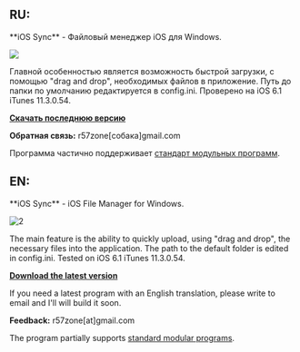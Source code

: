 <h2>RU:</h2>
**iOS Sync** - Файловый менеджер iOS для Windows. 

![](https://cloud.githubusercontent.com/assets/9499881/18104172/dc25205e-6f0a-11e6-8c57-f26516f9a1a7.png)

Главной особенностью является возможность быстрой загрузки, с помощью "drag and drop", необходимых файлов в приложение.
Путь до папки по умолчанию редактируется в config.ini. Проверено на iOS 6.1 iTunes 11.3.0.54.

**[Скачать последнюю версию](https://github.com/r57zone/iOS-Sync/releases)**

**Обратная связь:** r57zone[собака]gmail.com

Программа частично поддерживает [стандарт модульных программ](https://github.com/r57zone/Standard-modular-program).

<h2>EN:</h2>
**iOS Sync** - iOS File Manager for Windows.

![2](https://cloud.githubusercontent.com/assets/9499881/5959586/e85696a4-a7e8-11e4-9005-e8fab3b3f23c.png)

The main feature is the ability to quickly upload, using "drag and drop", the necessary files into the application.
The path to the default folder is edited in config.ini. Tested on iOS 6.1 iTunes 11.3.0.54.

**[Download the latest version](https://github.com/r57zone/iOS-Sync/releases)**

If you need a latest program with an English translation, please write to email and I'll will build it soon.

**Feedback:** r57zone[at]gmail.com

The program partially supports [standard modular programs](https://github.com/r57zone/Standard-modular-program).